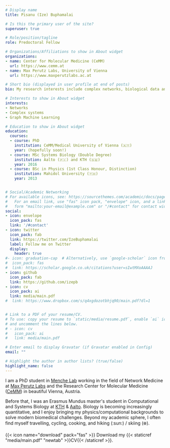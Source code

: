 ```yaml
---
# Display name
title: Pisanu (Ize) Buphamalai

# Is this the primary user of the site?
superuser: true

# Role/position/tagline
role: Predoctoral Fellow

# Organizations/Affiliations to show in About widget
organizations:
- name: Center for Molecular Medicine (CeMM)
  url: https://www.cemm.at
- name: Max Perutz Labs, University of Vienna
  url: https://www.maxperutzlabs.ac.at

# Short bio (displayed in user profile at end of posts)
bio: My research interests include complex networks, biological data analysis and visualization

# Interests to show in About widget
interests:
- Networks
- Complex systems
- Graph Machine Learning

# Education to show in About widget
education:
  courses:
  - course: PhD 
    institution: CeMM/Medical University of Vienna (🇦🇹)
    year: (hopefully soon!)
  - course: MSc Systems Biology (Double Degree)
    institution: Aalto (🇫🇮) and KTH (🇸🇪) 
    year: 2016
  - course: BSc in Physics (1st Class Honour, Distinction)
    institution: Mahidol University (🇹🇭)
    year: 2013


# Social/Academic Networking
# For available icons, see: https://sourcethemes.com/academic/docs/page-builder/#icons
#   For an email link, use "fas" icon pack, "envelope" icon, and a link in the
#   form "mailto:your-email@example.com" or "/#contact" for contact widget.
social:
- icon: envelope
  icon_pack: fas
  link: '/#contact'
- icon: twitter
  icon_pack: fab
  link: https://twitter.com/IzeBuphamalai
  label: Follow me on Twitter
  display:
    header: true
#- icon: graduation-cap  # Alternatively, use `google-scholar` icon from `ai` icon pack
#  icon_pack: fas
#  link: https://scholar.google.co.uk/citations?user=sIwtMXoAAAAJ
- icon: github
  icon_pack: fab
  link: https://github.com/izepb
- icon: cv
  icon_pack: ai
  link: media/main.pdf
#  link: https://www.dropbox.com/s/q4xgdozotbhjq90/main.pdf?dl=1


# Link to a PDF of your resume/CV.
# To use: copy your resume to `static/media/resume.pdf`, enable `ai` icons in `params.toml`, 
# and uncomment the lines below.
# - icon: cv
#   icon_pack: ai
#   link: media/main.pdf

# Enter email to display Gravatar (if Gravatar enabled in Config)
email: ""

# Highlight the author in author lists? (true/false)
highlight_name: false
---
```


I am a PhD student in [Menche Lab](www.menchelab.com) working in the field of Network Medicine at [Max Perutz Labs](www.maxperutzlabs.ac.at) and the Research Center for Molecular Medicine ([CeMM](www.cemm.at)) in beautiful Vienna, Austria. 

Before that, I was an Erasmus Mundus master's student in Computational and Systems Biology at [KTH](https://www.kth.se/en) & [Aalto](https://www.aalto.fi/en). Biology is becoming increasingly quantitative, and I enjoy bringing my physics/computational backgrounds to solve modern biomedical challenges. Beyond my academic sphere, I often find myself travelling, cycling, cooking, and hiking (:sun:) / skiing (:snowflake:).

{{< icon name="download" pack="fas" >}} Download my {{< staticref "media/main.pdf" "newtab" >}}CV{{< /staticref >}}.

